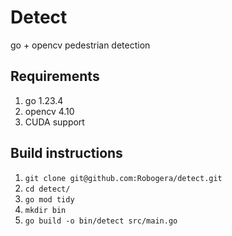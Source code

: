 # Detect

go + opencv pedestrian detection

## Requirements
1. go 1.23.4
1. opencv 4.10
1. CUDA support

## Build instructions
1. `git clone git@github.com:Robogera/detect.git`
1. `cd detect/`
1. `go mod tidy`
1. `mkdir bin`
1. `go build -o bin/detect src/main.go`
